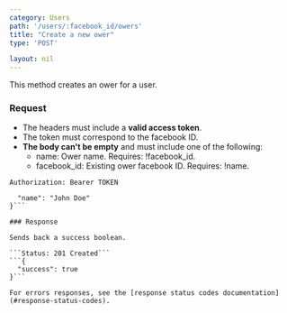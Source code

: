 ```yaml
---
category: Users
path: '/users/:facebook_id/owers'
title: "Create a new ower"
type: 'POST'

layout: nil
---
```


This method creates an ower for a user.

### Request

* The headers must include a **valid access token**.
* The token must correspond to the facebook ID.
* **The body can't be empty** and must include one of the following:
  * name: Ower name. Requires: !facebook_id.
  * facebook_id: Existing ower facebook ID. Requires: !name.

```Authorization: Bearer TOKEN```
```{
  "name": "John Doe"
}```

### Response

Sends back a success boolean.

```Status: 201 Created```
```{
  "success": true
}```

For errors responses, see the [response status codes documentation](#response-status-codes).
